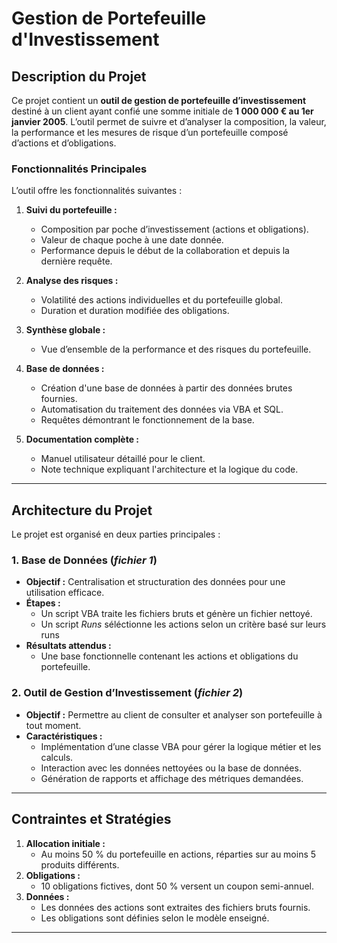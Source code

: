 # Gestion de Portefeuille d'Investissement

## Description du Projet

Ce projet contient un **outil de gestion de portefeuille d’investissement** destiné à un client ayant confié une somme initiale de **1 000 000 € au 1er janvier 2005**. L’outil permet de suivre et d’analyser la composition, la valeur, la performance et les mesures de risque d’un portefeuille composé d’actions et d’obligations.  

### Fonctionnalités Principales
L’outil offre les fonctionnalités suivantes :
1. **Suivi du portefeuille :**
   - Composition par poche d’investissement (actions et obligations).
   - Valeur de chaque poche à une date donnée.
   - Performance depuis le début de la collaboration et depuis la dernière requête.

2. **Analyse des risques :**
   - Volatilité des actions individuelles et du portefeuille global.
   - Duration et duration modifiée des obligations.

3. **Synthèse globale :**
   - Vue d’ensemble de la performance et des risques du portefeuille.

4. **Base de données :**
   - Création d'une base de données à partir des données brutes fournies.
   - Automatisation du traitement des données via VBA et SQL.
   - Requêtes démontrant le fonctionnement de la base.

5. **Documentation complète :**
   - Manuel utilisateur détaillé pour le client.
   - Note technique expliquant l'architecture et la logique du code.

---

## Architecture du Projet

Le projet est organisé en deux parties principales :

### 1. Base de Données (*fichier 1*)
- **Objectif :** Centralisation et structuration des données pour une utilisation efficace.
- **Étapes :**
  - Un script VBA traite les fichiers bruts et génère un fichier nettoyé.
  - Un script *Runs* séléctionne les actions selon un critère basé sur leurs runs
- **Résultats attendus :**
  - Une base fonctionnelle contenant les actions et obligations du portefeuille.

### 2. Outil de Gestion d’Investissement (*fichier 2*)
- **Objectif :** Permettre au client de consulter et analyser son portefeuille à tout moment.
- **Caractéristiques :**
  - Implémentation d’une classe VBA pour gérer la logique métier et les calculs.
  - Interaction avec les données nettoyées ou la base de données.
  - Génération de rapports et affichage des métriques demandées.

---

## Contraintes et Stratégies
1. **Allocation initiale :**
   - Au moins 50 % du portefeuille en actions, réparties sur au moins 5 produits différents.
2. **Obligations :**
   - 10 obligations fictives, dont 50 % versent un coupon semi-annuel.
3. **Données :**
   - Les données des actions sont extraites des fichiers bruts fournis.
   - Les obligations sont définies selon le modèle enseigné.

---
